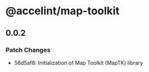 # @accelint/map-toolkit

## 0.0.2

### Patch Changes

- 56d5af8: Initialization of Map Toolkit (MapTK) library
